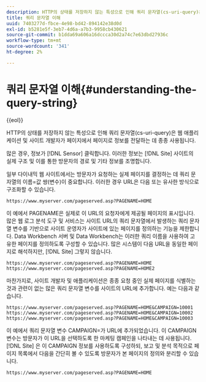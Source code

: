 ```yaml
---
description: HTTP의 상태를 저장하지 않는 특성으로 인해 쿼리 문자열(cs-uri-query)은 웹 애플리케이션 및 사이트 개발자가 페이지에서 페이지로 정보를 전달하는 데 종종 사용됩니다.
title: 쿼리 문자열 이해
uuid: 7403277d-fbce-4e98-bd42-894142e38d0d
exl-id: b5281e5f-3eb7-4d6a-a7b3-9958cb430621
source-git-commit: b1dda69a606a16dccca30d2a74c7e63dbd27936c
workflow-type: tm+mt
source-wordcount: '341'
ht-degree: 2%

---
```


# 쿼리 문자열 이해{#understanding-the-query-string}

{{eol}}

HTTP의 상태를 저장하지 않는 특성으로 인해 쿼리 문자열(cs-uri-query)은 웹 애플리케이션 및 사이트 개발자가 페이지에서 페이지로 정보를 전달하는 데 종종 사용됩니다.

많은 경우, 정보가 [!DNL Sensor] 클릭합니다. 이러한 정보는 [!DNL Site] 사이트의 실제 구조 및 이를 통한 방문자의 경로 및 기타 정보를 조명합니다.

일부 다이내믹 웹 사이트에서는 방문자가 요청하는 실제 페이지를 결정하는 데 쿼리 문자열의 이름=값 쌍(변수)이 중요합니다. 이러한 경우 URL은 다음 또는 유사한 방식으로 구조화할 수 있습니다.

```
https://www.myserver.com/pageserved.asp?PAGENAME=HOME
```

이 예에서 PAGENAME은 실제로 이 URL의 요청자에게 제공될 페이지의 표시입니다. 많은 웹 로그 분석 도구 및 서비스는 사이트 URL의 쿼리 문자열에서 발생하는 쿼리 문자열 변수를 기반으로 사이트 운영자가 사이트에 있는 페이지를 정의하는 기능을 제한합니다. Data Workbench 서버 및 Data Workbench는 이러한 쿼리 이름을 사용하여 고유한 페이지를 정의하도록 구성할 수 있습니다. 많은 시스템이 다음 URL을 동일한 페이지로 해석하지만, [!DNL Site] 그렇지 않습니다.

```
https://www.myserver.com/pageserved.asp?PAGENAME=HOME
https://www.myserver.com/pageserved.asp?PAGENAME=HOME2
```

마찬가지로, 사이트 개발자 및 애플리케이션은 종종 요청 중인 실제 페이지를 식별하는 것과 관련이 없는 많은 쿼리 문자열 변수를 사이트의 URL에 추가합니다. 예는 다음과 같습니다.

```
https://www.myserver.com/pageserved.asp?PAGENAME=HOME&CAMPAIGN=10001
https://www.myserver.com/pageserved.asp?PAGENAME=HOME&CAMPAIGN=10002
https://www.myserver.com/pageserved.asp?PAGENAME=HOME&CAMPAIGN=10003
```

이 예에서 쿼리 문자열 변수 CAMPAIGN=가 URL에 추가되었습니다. 이 CAMPAIGN 변수는 방문자가 이 URL을 선택하도록 한 마케팅 캠페인을 나타내는 데 사용됩니다. [!DNL Site] 은 이 CAMPAIGN 정보를 사용하도록 구성하되, 보고 및 분석 목적으로 페이지 목록에서 다음을 간단히 볼 수 있도록 방문자가 본 페이지의 정의와 분리할 수 있습니다.

```
https://www.myserver.com/pageserved.asp?PAGENAME=HOME
```
